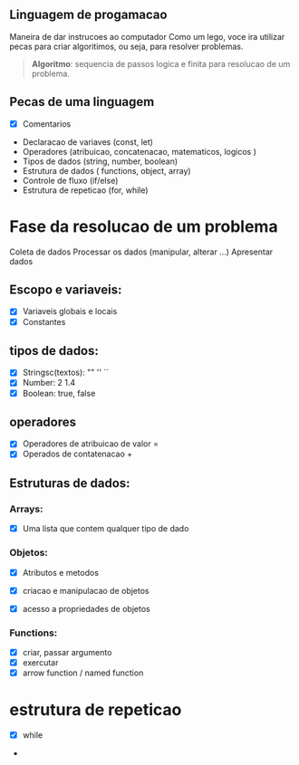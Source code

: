 ## Linguagem de progamacao 

Maneira de dar instrucoes ao computador
Como um lego, voce ira utilizar pecas para criar algoritimos, ou seja, para resolver problemas.

> **Algoritmo**: sequencia de passos logica e finita para resolucao de um problema.

## Pecas de uma linguagem

- [x] Comentarios 
- Declaracao de variaves (const, let)
- Operadores (atribuicao, concatenacao, matematicos, logicos )
- Tipos de dados (string, number, boolean)
- Estrutura de dados ( functions, object, array)
- Controle de fluxo (if/else)
- Estrutura de repeticao (for, while)

# Fase da resolucao de um problema
Coleta de dados
Processar os dados (manipular, alterar ...)
Apresentar dados

## Escopo e variaveis:

- [x] Variaveis globais e locais
- [x] Constantes

## tipos de dados:

- [x] Stringsc(textos): "" '' ``
- [x] Number: 2 1.4
- [x] Boolean: true, false

## operadores

- [x] Operadores de atribuicao de valor =
- [x] Operados de contatenacao +

## Estruturas de dados:

### Arrays:

- [x] Uma lista que contem qualquer  tipo de dado

### Objetos:

- [x] Atributos e metodos 
- [x] criacao e manipulacao de objetos 
- [x] acesso a propriedades de objetos


### Functions:
- [x] criar, passar argumento
- [x] exercutar
- [x] arrow function / named function

# estrutura de repeticao

-[x] while
-